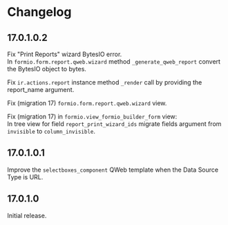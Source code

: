 # Changelog

## 17.0.1.0.2

Fix "Print Reports" wizard BytesIO error.\
In `formio.form.report.qweb.wizard` method `_generate_qweb_report` convert the BytesIO object to bytes.

Fix `ir.actions.report` instance method `_render` call by providing the report_name argument.

Fix (migration 17) `formio.form.report.qweb.wizard` view.

Fix (migration 17) in `formio.view_formio_builder_form` view:\
In tree view for field `report_print_wizard_ids` migrate fields argument from `invisible` to `column_invisible`.

## 17.0.1.0.1

Improve the `selectboxes_component` QWeb template when the Data Source Type is URL.

## 17.0.1.0

Initial release.
